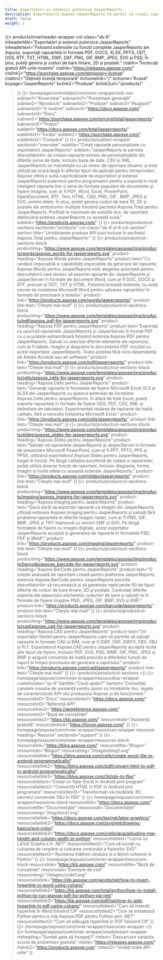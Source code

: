 ```yaml
---
title: Exportatori și extensii puternice JasperReports
description: Exportatorii Aspose JasperReports vă permit să creați rapoarte dinamice în format PDF, Word, Excel, PowerPoint, PNG, GIF, JPEG, CAD și SVG, coduri de bare 1D și 2D.
draft: false
weight: 1
---
```

{{< products/innerheader-wrapper col-class="sb-6"
  inheadertitle="Exportatori și extensii puternice JasperReports"
  inheadertext="Folosind extensiile cu funcții complete JasperReports ale Aspose, exportați rapoartele în formate PDF, DOCX, XLSX, PPTX, ODT, ODS, RTF, TXT, HTML, DWF, DXF, PNG, GIF, BMP, JPEG, SVG și PSD. În plus, puteți genera și coduri de bare liniare, 2D și poștale."
  ctabtn="Încercați gratuit API-urile noastre"
  ctalink="https://releases.aspose.com/"
  ctalink2="https://purchase.aspose.com/temporary-license"
  ctabtn2="Obțineți licență temporară"
  bchomelink="/"
  bchome="Acasă"
  bcpage="JasperReports"
  bclink2="Produse"
  bclink2url="/products/"
  >}}
  {{< homepage/conholdate/com/inner-wrapper/sub-nav 
subnav1="#overview"
subnavtxt1="Prezentare generală" 
subnav2="#products"
subnavtxt2="Produse" 
subnav3="#support"
subnavtxt3="A sustine" 
subnav4="https://docs.aspose.com/"
subnavtxt4="Docs" 
subnav5="https://purchase.aspose.com/pricing/total/jasperreports"
subnavtxt5="Prețuri" 
subbtn1="https://docs.aspose.com/total/jasperreports/"
subbtntxt1="Învăța"
subbtn2="https://purchase.aspose.com/"
subbtntxt2="Cumpără"
>}}
   {{< products/subtext-wrapper
   sectionid="overview" 
   subtitle="Creați rapoarte personalizate cu exportatorii JasperReports"
   subtext="JasperReports le permite dezvoltatorilor să creeze rapoarte extrem de personalizabile din diferite surse de date, inclusiv baze de date, CSV și XML. JasperReports se mândrește cu un motor de raportare dinamic și este utilizat pe scară largă în diferite tipuri de aplicații pentru întreprinderi. Aspose oferă o suită cuprinzătoare de exportatori și extensii JasperReports puternice pentru programatori pentru a exporta în mod inteligent rapoarte într-o serie de formate populare de documente și fișiere imagine, cum ar fi PDF, Word, Excel, PowerPoint, OpenDocument, RTF, Text, HTML, CAD, PNG, GIF , BMP, JPEG și SVG, printre altele. În plus, puteți genera coduri de bare 1D, 2D și poștale ale simbolurilor multiple folosind pachetul Aspose.Total pentru JasperReports. Profitați la maximum de soluțiile dvs. de raportare deblocând puterea JasperReports cu această suită."
   sublink="https://products.aspose.com/"
   >}} 
{{< products/productcol-sections
sectionid="products" 
col-class="sb-6 st-6 col-section"
section-title="Următoarele produse API sunt incluse în pachetul Aspose.Total pentru JasperReports:"
>}}
{{< products/productcol-sections-block
productimg="https://www.aspose.com/templates/aspose/img/products/words/aspose_words-for-jasperreports.svg"
product-heading="Aspose.Words pentru JasperReports"
product-text="Cu randare impecabilă și capabilități impecabile de generare de rapoarte, Aspose.Words pentru JasperReports este alegerea automată pentru dezvoltatorii care doresc să exporte rapoarte din JasperReports și JasperServer în formate de document Word, cum ar fi DOC, DOCX și RTF, precum și ODT, TXT și HTML. Folosind această extensie, nu aveți nevoie de instalarea Microsoft Word pentru salvarea rapoartelor în formate de procesare a textului."
product-link="https://products.aspose.com/words/jasperreports/"
product-link-text="Citeşte mai mult"
>}}
{{< products/productcol-sections-block
productimg="https://www.aspose.com/templates/aspose/img/products/pdf/aspose_pdf-for-jasperreports.svg"
product-heading="Aspose.PDF pentru JasperReports"
product-text="Exportați cu ușurință rapoartele JasperReports și JasperServer în format PDF cu o acuratețe extraordinară folosind extensia Aspose.PDF pentru JasperReports. Salvați cu precizie diferite elemente ale raportului, cum ar fi tabele, imagini și diagrame în documentul PDF rezultat cu acest exportator JasperReports. Toate acestea fără nicio dependență de Adobe Acrobat sau alt software."
product-link="https://products.aspose.com/pdf/jasperreports/"
product-link-text="Citeşte mai mult"
>}}
{{< products/productcol-sections-block
productimg="https://www.aspose.com/templates/aspose/img/products/cells/aspose_cells-for-jasperreports.svg"
product-heading="Aspose.Cells pentru JasperReports"
product-text="Generați rapoarte în formatele de fișiere Microsoft Excel XLS și XLSX din JasperReports cu ajutorul extensiei de încredere Aspose.Cells pentru JasperReports. În afară de foile Excel, puteți exporta rapoartele în formate de fișiere ODS, PDF, CSV, XML și delimitate de tabulatori. Experimentați redarea de rapoarte de înaltă calitate, fără a necesita instalarea Microsoft Excel."
product-link="https://products.aspose.com/cells/jasperreports/"
product-link-text="Citeşte mai mult"
>}}
{{< products/productcol-sections-block
productimg="https://www.aspose.com/templates/aspose/img/products/slides/aspose_slides-for-jasperreports.svg"
product-heading="Aspose.Slides pentru JasperReports"
product-text="Salvați-vă rapoartele JasperReports și JasperServer în formate de prezentare Microsoft PowerPoint, cum ar fi PPT, PPTX, PPS și PPSX, utilizând exportatorul Aspose.Slides pentru JasperReports, bogat în funcții. Pe lângă calitatea excelentă de redare a rapoartelor, puteți utiliza diverse funcții de raportare, inclusiv diagrame, forme, imagini și multe altele cu această extensie JasperReports."
product-link="https://products.aspose.com/slides/jasperreports/"
product-link-text="Citeşte mai mult"
>}}
{{< products/productcol-sections-block
productimg="https://www.aspose.com/templates/aspose/img/products/imaging/aspose_imaging-for-jasperreports.svg"
product-heading="Aspose.Imaging pentru JasperReports"
product-text="Dacă doriți să exportați rapoarte ca imagini din JasperReports, utilizați extensia Aspose.Imaging pentru JasperReports și salvați fără probleme rapoartele în diferite imagini raster, cum ar fi PNG, GIF, BMP, JPEG și TIFF împreună cu vectori EMF și SVG. Pe lângă formatele de fișiere cu imagini digitale, acest exportator JasperReports acceptă și generarea de rapoarte în formatele PSD, PDF și WebP."
product-link="https://products.aspose.com/imaging/jasperreports/"
product-link-text="Citeşte mai mult"
>}}
{{< products/productcol-sections-block
productimg="https://www.aspose.com/templates/aspose/img/products/barcode/aspose_barcode-for-jasperreports.svg"
product-heading="Aspose.BarCode pentru JasperReports"
product-text="O soluție avansată de raportare creată pentru platforma JasperReports, extensia Aspose.BarCode pentru JasperReports permite dezvoltatorilor să recunoască și să genereze rapid peste 50 de tipuri diferite de coduri de bare liniare, 2D și poștale. Controlați diferite aspecte ale aspectului etichetelor codurilor de bare și salvați-le în formate de fișiere imagine PNG, JPEG, GIF, BMP, SVG și EMF."
product-link="https://products.aspose.com/barcode/jasperreports/"
product-link-text="Citeşte mai mult"
>}} 
{{< products/productcol-sections-block
productimg="https://www.aspose.com/templates/aspose/img/products/cad/aspose_cad-for-jasperreports.svg"
product-heading="Aspose.CAD pentru JasperReports"
product-text="Un exportator flexibil pentru JasperReports care vă permite să salvați rapoarte în formate CAD și BIM, cum ar fi DWF, DXF, DWFX, FBX, OBJ și PLT. Exportatorul Aspose.CAD pentru JasperReports acceptă multe alte tipuri de fișiere, inclusiv PDF, SVG, PSD, WMF, GIF, PNG, JPEG și BMP și asigură conversia de înaltă precizie a diferitelor funcții de raport în timpul procesului de generare a raportului."
product-link="https://products.aspose.com/cad/jasperreports/"
product-link-text="Citeşte mai mult"
>}}
{{< /products/productcol-sections >}}
{{< homepage/aspose/com/inner-wrapper/resourcebar-wrapper
customclass="sy-6"
bartitle="Cauți ajutor?"
bartext="Consultați canalele noastre de asistență pentru ajutor cu întrebările dvs. legate de caracteristicile API-ului produsului Aspose și de funcționare."
resourcetxt1="Docs"
resourcelinks1="https://docs.aspose.com/"
resourcetxt2="Referință API"
resourcelinks2="https://apireference.aspose.com/"
resourcetxt3="Bază de cunoștințe"
resourcelinks3="https://kb.aspose.com/"
resourcetxt4="Asistență gratuită"
resourcelinks4="https://forum.aspose.com/"
>}}
{{< homepage/aspose/com/inner-wrapper/resources-wrapper
resource-heading="Resurse"
sectionid="support"
>}}
{{< homepage/aspose/com/inner-wrapper/resources-block 
resourcelink="https://blog.aspose.com/"
resourcetitle="Bloguri"
resourcealt="Bloguri"
resourceimg="/images/blog1.svg"
resourcelistlink="https://blog.aspose.com/cells/create-excel-file-in-android-programmatically/" 
resourcelistlink2="https://blog.aspose.com/pdf/convert-html-to-pdf-in-android-programmatically/" 
resourcelistlink3="https://blog.aspose.com/3d/obj-to-fbx/"
resourcelisttext="Creați un fișier Excel în Android prin program"
resourcelisttext2="Convertiți HTML în PDF în Android prin programare"
resourcelisttext3="Transformați-vă modelele 3D: secretul conversiei OBJ în FBX"
>}}
{{< homepage/aspose/com/inner-wrapper/resources-block 
resourcelink="https://docs.aspose.com/"
resourcetitle="Documentație"
resourcealt="Documentație"
resourceimg="/img/docs1.svg"
resourcelistlink="https://docs.aspose.com/tex/net/latex-graphics/" 
resourcelistlink2="https://docs.aspose.com/svg/net/drawing-basics/svg-color/" 
resourcelistlink3="https://docs.aspose.com/cells/java/adjusting-row-height-and-column-width-in-python"
resourcelisttext="Lucrul cu LaTeX Graphics în .NET"
resourcelisttext2="Cum să lucrați cu culoarea de umplere și culoarea conturului a fișierelor SVG"
resourcelisttext3="Ajustarea înălțimii rândului și a lățimii coloanei în Python"
>}}
{{< homepage/aspose/com/inner-wrapper/resources-block 
resourcelink="https://kb.aspose.com/"
resourcetitle="Bază de cunoștințe"
resourcealt="Exemple de cod"
resourceimg="/images/code1.svg"
resourcelistlink="https://kb.aspose.com/words/net/how-to-insert-hyperlink-in-word-using-csharp/" 
resourcelistlink2="https://kb.aspose.com/total/python/how-to-install-python-to-run-aspose-pdf-for-python-via-net/" 
resourcelistlink3="https://kb.aspose.com/pdf/net/how-to-add-hyperlink-in-pdf-using-csharp/"
resourcelisttext="Cum să inserați hyperlink în Word folosind C#"
resourcelisttext2="Cum se instalează Python pentru a rula Aspose.PDF pentru Python prin .NET"
resourcelisttext3="Cum să adăugați hyperlink în PDF folosind C#"
>}}
{{< /homepage/aspose/com/inner-wrapper/resources-wrapper >}}
{{< homepage/aspose/com/inner-wrapper/readytostart-wrapper
rtsheading="Sunteți gata să începeți?"
rtstext="Descarcare varianta scurta de prezentare gratuita"
rtslink="https://releases.aspose.com/"
rtslink2="https://products.aspose.com"
rtstext2="Vedeți toate API-urile"
>}}
